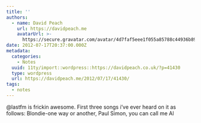 ```yaml
---
title: ''
authors:
  - name: David Peach
    url: https://davidpeach.me
    avatarUrl: >-
      https://secure.gravatar.com/avatar/4d7faf5eee1f055a85788c44936b8995eaab6dfb004e7854ec747ccb272e91ee?s=96&d=mm&r=g
date: 2012-07-17T20:37:00.000Z
metadata:
  categories:
    - Notes
  uuid: 11ty/import::wordpress::https://davidpeach.co.uk/?p=41430
  type: wordpress
  url: https://davidpeach.me/2012/07/17/41430/
tags:
  - notes
---
```

@lastfm is frickin awesome. First three songs i’ve ever heard on it as follows: Blondie-one way or another, Paul Simon, you can call me Al